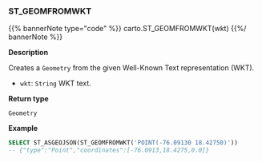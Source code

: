 ### ST_GEOMFROMWKT

{{% bannerNote type="code" %}}
carto.ST_GEOMFROMWKT(wkt)
{{%/ bannerNote %}}

**Description**

Creates a `Geometry` from the given Well-Known Text representation (WKT).

* `wkt`: `String` WKT text.

**Return type**

`Geometry`

**Example**

```sql
SELECT ST_ASGEOJSON(ST_GEOMFROMWKT('POINT(-76.09130 18.42750)'))
-- {"type":"Point","coordinates":[-76.0913,18.4275,0.0]}
```